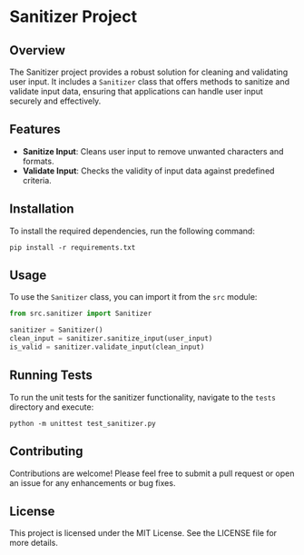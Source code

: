 # Sanitizer Project

## Overview
The Sanitizer project provides a robust solution for cleaning and validating user input. It includes a `Sanitizer` class that offers methods to sanitize and validate input data, ensuring that applications can handle user input securely and effectively.

## Features
- **Sanitize Input**: Cleans user input to remove unwanted characters and formats.
- **Validate Input**: Checks the validity of input data against predefined criteria.

## Installation
To install the required dependencies, run the following command:

```
pip install -r requirements.txt
```

## Usage
To use the `Sanitizer` class, you can import it from the `src` module:

```python
from src.sanitizer import Sanitizer

sanitizer = Sanitizer()
clean_input = sanitizer.sanitize_input(user_input)
is_valid = sanitizer.validate_input(clean_input)
```

## Running Tests
To run the unit tests for the sanitizer functionality, navigate to the `tests` directory and execute:

```
python -m unittest test_sanitizer.py
```

## Contributing
Contributions are welcome! Please feel free to submit a pull request or open an issue for any enhancements or bug fixes.

## License
This project is licensed under the MIT License. See the LICENSE file for more details.